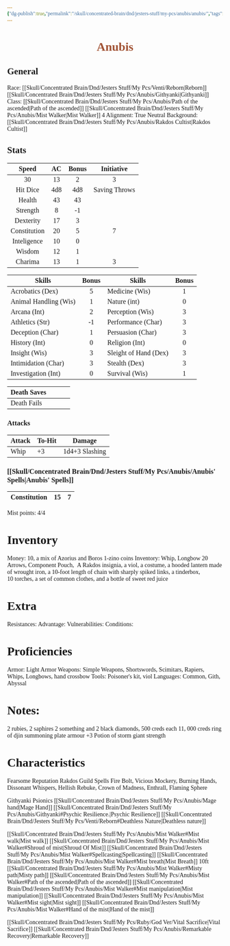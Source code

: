 ```yaml
---
{"dg-publish":true,"permalink":"/skull/concentrated-brain/dnd/jesters-stuff/my-pcs/anubis/anubis/","tags":["Tagless"],"noteIcon":""}
---
```


<style id="Force_Custom_Fonts" type="text/css">@font-face{font-style:normal;font-family:"Merriweather";src:local("Merriweather")}@font-face{font-style:bolder;font-family:"Merriweather";src:local("Merriweather")}@font-face{font-style:normal;font-family:"Merriweather";src:local("Merriweather");unicode-range:U+0-FF,U+2E80-9FFF,U+F900-FAFF,U+FE30-FE4F,U+20000-2FA1F}@font-face{font-style:bolder;font-family:"Merriweather";src:local("Merriweather");unicode-range:U+0-FF,U+2E80-9FFF,U+F900-FAFF,U+FE30-FE4F,U+20000-2FA1F}@font-face{font-style:normal;font-family:"Merriweather";src:local("Merriweather");unicode-range:U+0-FF}@font-face{font-style:bolder;font-family:"Merriweather";src:local("Merriweather");unicode-range:U+0-FF}:not(pre):not(code):not(textarea):not(tt):not(kbd):not(samp):not(var){font-family:"Merriweather"!important}pre,code,textarea,tt,kbd,samp,var{font-family:monospace!important}pre *,code *,textarea *,tt *,kbd *,samp *,var *{font-family:monospace!important}</style>


# <center><span style="color:#A25436"> Anubis</span></center>




## General
 Race:  [[Skull/Concentrated Brain/Dnd/Jesters Stuff/My Pcs/Venti/Reborn\|Reborn]] [[Skull/Concentrated Brain/Dnd/Jesters Stuff/My Pcs/Anubis/Githyanki\|Githyanki]]
 Class: [[Skull/Concentrated Brain/Dnd/Jesters Stuff/My Pcs/Anubis/Path of the ascended\|Path of the ascended]] [[Skull/Concentrated Brain/Dnd/Jesters Stuff/My Pcs/Anubis/Mist Walker\|Mist Walker]] 4
 Alignment: True Neutral 
 Background: [[Skull/Concentrated Brain/Dnd/Jesters Stuff/My Pcs/Anubis/Rakdos Cultist\|Rakdos Cultist]]


## Stats

|    Speed     | AC  | Bonus |  Initiative   |
| :----------: | :-: | :---: | :-----------: |
|      30      | 13  |   2   |       3       |
|   Hit Dice   | 4d8 |  4d8  | Saving Throws |
|    Health    | 43  |  43   |               |
|   Strength   |  8  |  -1   |               |
|  Dexterity   | 17  |   3   |               |
| Constitution | 20  |   5   |       7       |
| Inteligence  | 10  |   0   |               |
|    Wisdom    | 12  |   1   |               |
|   Charima    | 13  |   1   |       3       |

| Skills                | Bonus | Skills                | Bonus |
| --------------------- | :---: | --------------------- | :---: |
| Acrobatics (Dex)      |   5   | Medicine (Wis)        |   1   |
| Animal Handling (Wis) |   1   | Nature (int)          |   0   |
| Arcana (Int)          |   2   | Perception (Wis)      |   3   |
| Athletics (Str)       |  -1   | Performance (Char)    |   3   |
| Deception (Char)      |   1   | Persuasion (Char)     |   3   |
| History (Int)         |   0   | Religion (Int)        |   0   |
| Insight (Wis)         |   3   | Sleight of Hand (Dex) |   3   |
| Intimidation (Char)   |   3   | Stealth (Dex)         |   3   |
| Investigation (Int)   |   0   | Survival (Wis)        |   1   |

| Death Saves  |     |     |     |
| ------------ | --- | --- | --- |
| Death Fails |     |     |     |
### Attacks

| Attack | To-Hit | Damage |
| ------ | ------ | ------ |
| Whip   | +3    | 1d4+3 Slashing     |

### [[Skull/Concentrated Brain/Dnd/Jesters Stuff/My Pcs/Anubis/Anubis' Spells\|Anubis' Spells]]

| Constitution | 15  | 7   |
| ------------ | --- | --- |
Mist points: 4/4
# Inventory

Money: 10, a mix of Azorius and Boros 1-zino coins
Inventory: Whip, Longbow 20 Arrows, Component Pouch,  A Rakdos insignia, a viol, a costume, a hooded lantern made of wrought iron, a 10-foot length of chain with sharply spiked links, a tinderbox, 10 torches, a set of common clothes, and a bottle of sweet red juice

# Extra
Resistances: 
Advantage: 
Vulnerabilities: 
Conditions: 
  

# Proficiencies
		
Armor:  Light Armor
Weapons: Simple Weapons, Shortswords, Scimitars, Rapiers, Whips, Longbows, hand crossbow
Tools: Poisoner's kit, viol
Languages: Common, Gith, Abyssal

# Notes: 

2 rubies, 2 saphires 2 something and 2 black diamonds, 500 creds each
11, 000 creds
ring of djin summoning
plate armour +3
Potion of storm giant strength

# Characteristics 
Fearsome Reputation
Rakdos Guild Spells
	Fire Bolt, Vicious Mockery, Burning Hands, Dissonant Whispers, Hellish Rebuke, Crown of Madness, Enthrall, Flaming Sphere

Githyanki Psionics
	[[Skull/Concentrated Brain/Dnd/Jesters Stuff/My Pcs/Anubis/Mage hand\|Mage Hand]]
[[Skull/Concentrated Brain/Dnd/Jesters Stuff/My Pcs/Anubis/Githyanki#Psychic Resilience.\|Psychic Resilience]]
[[Skull/Concentrated Brain/Dnd/Jesters Stuff/My Pcs/Venti/Reborn#Deathless Nature\|Deathless nature]]

[[Skull/Concentrated Brain/Dnd/Jesters Stuff/My Pcs/Anubis/Mist Walker#Mist walk\|Mist walk]]
[[Skull/Concentrated Brain/Dnd/Jesters Stuff/My Pcs/Anubis/Mist Walker#Shroud of mist\|Shroud Of Mist]]
[[Skull/Concentrated Brain/Dnd/Jesters Stuff/My Pcs/Anubis/Mist Walker#Spellcasting\|Spellcasting]]
	[[Skull/Concentrated Brain/Dnd/Jesters Stuff/My Pcs/Anubis/Mist Walker#Mist breath\|Mist Breath]] 10ft
[[Skull/Concentrated Brain/Dnd/Jesters Stuff/My Pcs/Anubis/Mist Walker#Misty path\|Misty path]]
	[[Skull/Concentrated Brain/Dnd/Jesters Stuff/My Pcs/Anubis/Mist Walker#Path of the ascended\|Path of the ascended]]
[[Skull/Concentrated Brain/Dnd/Jesters Stuff/My Pcs/Anubis/Mist Walker#Mist manipulation\|Mist manipulation]]
[[Skull/Concentrated Brain/Dnd/Jesters Stuff/My Pcs/Anubis/Mist Walker#Mist sight\|Mist sight]]
[[Skull/Concentrated Brain/Dnd/Jesters Stuff/My Pcs/Anubis/Mist Walker#Hand of the mist\|Hand of the mist]]


[[Skull/Concentrated Brain/Dnd/Jesters Stuff/My Pcs/Ruby/God Ver/Vital Sacrifice\|Vital Sacrifice]]
[[Skull/Concentrated Brain/Dnd/Jesters Stuff/My Pcs/Anubis/Remarkable Recovery\|Remarkable Recovery]]
